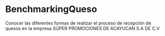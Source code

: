 # BenchmarkingQueso
Conocer las diferentes formas de realizar el proceso de recepción de quesos en la empresa SÚPER PROMOCIONES DE ACAYUCAN S.A DE C.V
